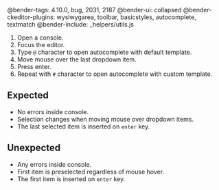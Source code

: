 @bender-tags: 4.10.0, bug, 2031, 2187
@bender-ui: collapsed
@bender-ckeditor-plugins: wysiwygarea, toolbar, basicstyles, autocomplete, textmatch
@bender-include: _helpers/utils.js

1. Open a console.
1. Focus the editor.
1. Type `@` character to open autocomplete with default template.
1. Move mouse over the last dropdown item.
1. Press enter.
1. Repeat with `#` character to open autocomplete with custom template.


## Expected

* No errors inside console.
* Selection changes when moving mouse over dropdown items.
* The last selected item is inserted on `enter` key.

## Unexpected

* Any errors inside console.
* First item is preselected regardless of mouse hover.
* The first item is inserted on `enter` key.
